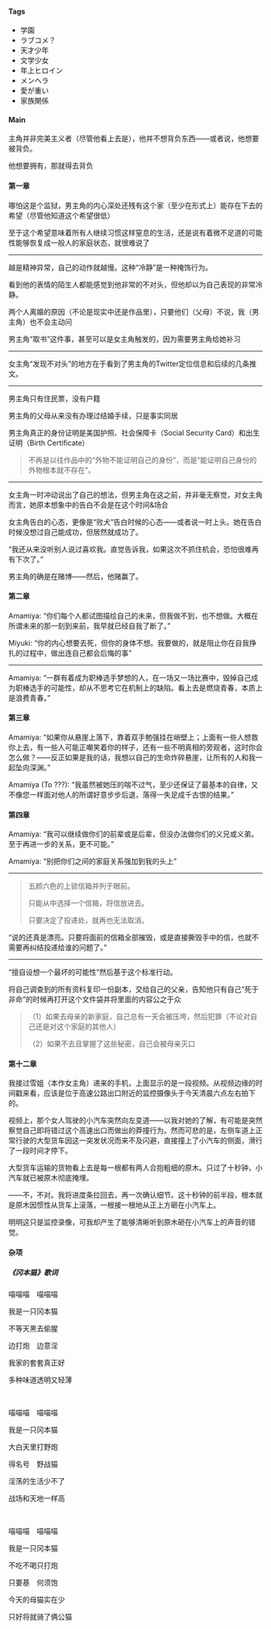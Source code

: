 #### Tags

* 学園
* ラブコメ？
* 天才少年
* 文学少女
* 年上ヒロイン
* メンヘラ
* 愛が重い
* 家族関係

#### Main

主角并非完美主义者（尽管他看上去是），他并不想背负东西——或者说，他想要被背负。

他想要拥有，那就得去背负

#### 第一章

哪怕这是个监狱，男主角的内心深处还残有这个家（至少在形式上）能存在下去的希望（尽管他知道这个希望很低）

至于这个希望意味着所有人继续习惯这样窒息的生活，还是说有着微不足道的可能性能够恢复成一般人的家庭状态，就很难说了

***

越是精神异常，自己的动作就越慢。这种“冷静”是一种掩饰行为。

看到他的表情的陌生人都能感觉到他非常的不对头，但他却以为自己表现的非常冷静。

两个人离婚的原因（不论是现实中还是作品里），只要他们（父母）不说，我（男主角）也不会主动问

男主角“取书”这件事，甚至可以是女主角触发的，因为需要男主角给她补习

***

女主角“发现不对头”的地方在于看到了男主角的Twitter定位信息和后续的几条推文。

***

男主角只有住民票，没有户籍

男主角的父母从来没有办理过结婚手续，只是事实同居

男主角真正的身份证明是美国护照、社会保障卡（Social Security Card）和出生证明（Birth Certificate）

> 不再是以往作品中的“外物不能证明自己的身份”，而是“能证明自己身份的外物根本就不存在”。

***

女主角一时冲动说出了自己的想法，但男主角在这之前，并非毫无察觉，对女主角而言，她原本想象中的告白不会是在这个时间&场合

女主角告白的心态，更像是“败犬”告白时候的心态——或者说一时上头。她在告白时候没想过自己能成功，但居然就成功了。

“我还从来没听别人说过喜欢我。直觉告诉我，如果这次不抓住机会，恐怕很难再有下次了。”

男主角的确是在赌博——然后，他赌赢了。

#### 第二章

Amamiya: “你们每个人都试图描绘自己的未来，但我做不到，也不想做。大概在所谓未来的那一刻到来前，我早就已经自我了断了。”

Miyuki: “你的内心想要去死，但你的身体不想。我要做的，就是阻止你在自我挣扎的过程中，做出连自己都会后悔的事”

***

Amamiya: “一群有着成为职棒选手梦想的人，在一场又一场比赛中，毁掉自己成为职棒选手的可能性，却从不思考它在机制上的缺陷。看上去是燃烧青春，本质上是浪费青春。”


#### 第三章

Amamiya: “如果你从悬崖上落下，靠着双手勉强挂在峭壁上；上面有一些人想救你上去，有一些人可能正嘲笑着你的样子，还有一些不明真相的旁观者，这时你会怎么做？——反正如果是我的话，我想以自己的生命炸碎悬崖，让所有的人和我一起坠向深渊。”

Amamiya (To ???): “我虽然被她压的喘不过气，至少还保证了最基本的自律，又不像您一样面对他人的所谓好意步步后退，落得一失足成千古恨的结果。”

#### 第四章

Amamiya: “我可以继续做你们的前辈或是后辈，但没办法做你们的义兄或义弟。至于再进一步的关系，更不可能。”

Amamiya: “别把你们之间的家庭关系强加到我的头上”

***

> 五颜六色的上锁信箱并列于眼前。
>
> 只能从中选择一个信箱，将信放进去。
>
> 只要决定了投递处，就再也无法取消。

“说的还真是漂亮。只要将面前的信箱全部摧毁，或是直接撕毁手中的信，也就不需要再纠结投递给谁的问题了。”

***

“擅自设想一个最坏的可能性”然后基于这个标准行动。

将自己调查到的所有资料复印一份副本，交给自己的父亲，告知他只有自己“死于非命”的时候再打开这个文件袋并将里面的内容公之于众

> （1）如果去母亲的新家庭，自己总有一天会被压垮，然后犯罪（不论对自己还是对这个家庭的其他人）
> 
> （2）如果不去且掌握了这些秘密，自己会被母亲灭口

#### 第十二章

我接过雪姐（本作女主角）递来的手机，上面显示的是一段视频。从视频边缘的时间戳来看，应该是位于高速公路出口附近的监控摄像头于今天清晨六点左右拍下的。

视频上，那个女人驾驶的小汽车突然向左变道——以我对她的了解，有可能是突然察觉自己即将错过这个高速出口而做出的莽撞行为。然而可悲的是，左侧车道上正常行驶的大型货车因这一突发状况而来不及闪避，直接撞上了小汽车的侧面，滑行了一段时间才停下。

大型货车运输的货物看上去是每一根都有两人合抱粗细的原木。只过了十秒钟，小汽车就已被原木彻底掩埋。

——不，不对。我将进度条拉回去，再一次确认细节。这十秒钟的前半段，根本就是原木因惯性从货车上滚落，一根接一根地从正上方砸在小汽车上。

明明这只是监控录像，可我却产生了能够清晰听到原木砸在小汽车上的声音的错觉。

#### 杂项

##### 《冈本猫》歌词

喵喵喵　喵喵喵

我是一只冈本猫

不等天黑去偷腥

边打炮　边意淫

我家的套套真正好

多种味道透明又轻薄

&emsp;

喵喵喵　喵喵喵

我是一只冈本猫

大白天里打野炮

得名号　野战猫

淫荡的生活少不了

战场和天地一样高

&emsp;

喵喵喵　喵喵喵

我是一只冈本猫

不吃不喝只打炮

只要基　何须饱

今天的母猫实在少

只好将就骑了俩公猫
